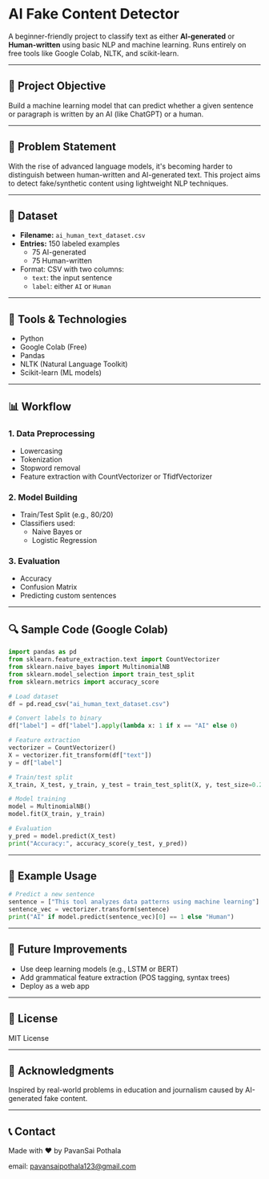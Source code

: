 # AI Fake Content Detector

A beginner-friendly project to classify text as either **AI-generated** or **Human-written** using basic NLP and machine learning. Runs entirely on free tools like Google Colab, NLTK, and scikit-learn.

---

## 🚀 Project Objective

Build a machine learning model that can predict whether a given sentence or paragraph is written by an AI (like ChatGPT) or a human.

---

## 📌 Problem Statement

With the rise of advanced language models, it's becoming harder to distinguish between human-written and AI-generated text. This project aims to detect fake/synthetic content using lightweight NLP techniques.

---

## 📂 Dataset

- **Filename:** `ai_human_text_dataset.csv`
- **Entries:** 150 labeled examples
  - 75 AI-generated
  - 75 Human-written
- Format: CSV with two columns:
  - `text`: the input sentence
  - `label`: either `AI` or `Human`

---

## 🧰 Tools & Technologies

- Python
- Google Colab (Free)
- Pandas
- NLTK (Natural Language Toolkit)
- Scikit-learn (ML models)

---

## 📊 Workflow

### 1. Data Preprocessing

- Lowercasing
- Tokenization
- Stopword removal
- Feature extraction with CountVectorizer or TfidfVectorizer

### 2. Model Building

- Train/Test Split (e.g., 80/20)
- Classifiers used:
  - Naive Bayes or
  - Logistic Regression

### 3. Evaluation

- Accuracy
- Confusion Matrix
- Predicting custom sentences

---

## 🔍 Sample Code (Google Colab)

```python
import pandas as pd
from sklearn.feature_extraction.text import CountVectorizer
from sklearn.naive_bayes import MultinomialNB
from sklearn.model_selection import train_test_split
from sklearn.metrics import accuracy_score

# Load dataset
df = pd.read_csv("ai_human_text_dataset.csv")

# Convert labels to binary
df["label"] = df["label"].apply(lambda x: 1 if x == "AI" else 0)

# Feature extraction
vectorizer = CountVectorizer()
X = vectorizer.fit_transform(df["text"])
y = df["label"]

# Train/test split
X_train, X_test, y_train, y_test = train_test_split(X, y, test_size=0.2, random_state=42)

# Model training
model = MultinomialNB()
model.fit(X_train, y_train)

# Evaluation
y_pred = model.predict(X_test)
print("Accuracy:", accuracy_score(y_test, y_pred))
```

---

## 📌 Example Usage

```python
# Predict a new sentence
sentence = ["This tool analyzes data patterns using machine learning"]
sentence_vec = vectorizer.transform(sentence)
print("AI" if model.predict(sentence_vec)[0] == 1 else "Human")
```

---

## 🧠 Future Improvements

- Use deep learning models (e.g., LSTM or BERT)
- Add grammatical feature extraction (POS tagging, syntax trees)
- Deploy as a web app

---

## 📃 License

MIT License

---

## 🙌 Acknowledgments

Inspired by real-world problems in education and journalism caused by AI-generated fake content.

---

## 📞 Contact

Made with ❤️ by PavanSai Pothala

email: [pavansaipothala123@gmail.com](mailto\:pavansaipothala123@gmail.com)
